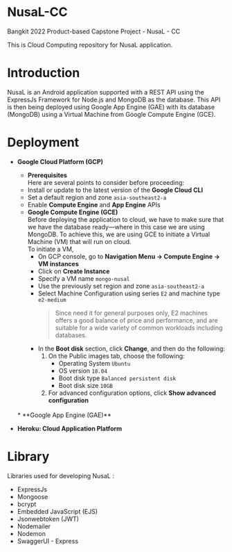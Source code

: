 # NusaL-CC
Bangkit 2022 Product-based Capstone Project - NusaL - CC

This is Cloud Computing repository for NusaL application.

# Introduction
NusaL is an Android application supported with a REST API using the ExpressJs Framework for Node.js and MongoDB as the database. This API is then being deployed using Google App Engine (GAE) with its database (MongoDB) using a Virtual Machine from Google Compute Engine (GCE).

# Deployment
* **Google Cloud Platform (GCP)**
  * **Prerequisites** <br>
    Here are several points to consider before proceeding:
   * Install or update to the latest version of the **Google Cloud CLI**
   * Set a default region and zone `asia-southeast2-a`
   * Enable **Compute Engine** and **App Engine** APIs
   * **Google Compute Engine (GCE)** <br>
      Before deploying the application to cloud, we have to make sure that we have the database ready—where in this case we are using MongoDB. To achieve this, we are using GCE to initiate a Virtual Machine (VM) that will run on cloud. <br>
      To initiate a VM,
       * On GCP console, go to **Navigation Menu -> Compute Engine -> VM instances**
       * Click on **Create Instance**
       * Specify a VM name `mongo-nusal`
       * Use the previously set region and zone `asia-southeast2-a`
       * Select Machine Configuration using series `E2` and machine type `e2-medium` <br>
         > Since need it for general purposes only, E2 machines offers a good balance of price and performance, and are suitable for a wide variety of common workloads including databases.
       * In the **Boot disk** section, click **Change**, and then do the following:
         1. On the Public images tab, choose the following:
            * Operating System `Ubuntu`
            * OS version `18.04`
            * Boot disk type `Balanced persistent disk`
            * Boot disk size `10GB`
         2. For advanced configuration options, click **Show advanced configuration**
         
    <br>
  * **Google App Engine (GAE)**
 
* **Heroku: Cloud Application Platform**

# Library
Libraries used for developing NusaL :
* ExpressJs
* Mongoose
* bcrypt
* Embedded JavaScript (EJS)
* Jsonwebtoken (JWT)
* Nodemailer
* Nodemon
* SwaggerUI - Express
